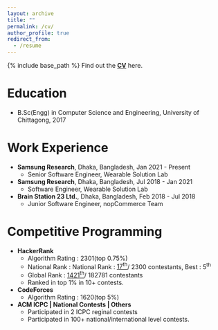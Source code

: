```yaml
---
layout: archive
title: ""
permalink: /cv/
author_profile: true
redirect_from:
  - /resume
---
```

{% include base_path %}
Find out the [**CV**](https://tajmaun.github.io/files/Taj_Maun_Kamal_CV.pdf) here.

Education
======
* B.Sc(Engg) in Computer Science and Engineering, University of Chittagong, 2017

Work Experience
======
- **Samsung Research**, Dhaka, Bangladesh, Jan 2021 - Present
  * Senior Software Engineer, Wearable Solution Lab
- **Samsung Research**, Dhaka, Bangladesh, Jul 2018 - Jan 2021
  * Software Engineer, Wearable Solution Lab
- **Brain Station 23 Ltd.**, Dhaka, Bangladesh, Feb 2018 - Jul 2018
  * Junior Software Engineer, nopCommerce Team

Competitive Programming
======
- **HackerRank**
   * Algorithm Rating : 2301(top 0.75\%)
   * National Rank : National Rank : [17<sup>th</sup>](https://www.hackerrank.com/leaderboard?filter=Bangladesh&filter_on=country&page=1)/ 2300 contestants, Best : 5<sup>th</sup>
   * Global Rank : [1421<sup>th</sup>](https://www.hackerrank.com/leaderboard?filter=_maun&filter_on=hacker&level=5&page=1)/ 182781 contestants
   * Ranked in top 1% in 10+ contests.
- **CodeForces**
   * Algorithm Rating : 1620(top 5%)
- **ACM ICPC | National Contests | Others**
   * Participated in 2 ICPC reginal contests
   * Participated in 100+ national/international level contests.
  
